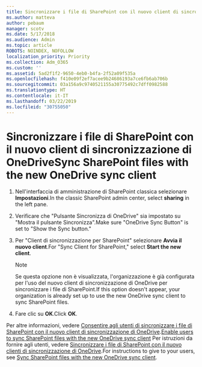 ```yaml
---
title: Sincronizzare i file di SharePoint con il nuovo client di sincronizzazione di OneDrive
ms.author: matteva
author: pebaum
manager: scotv
ms.date: 5/17/2018
ms.audience: Admin
ms.topic: article
ROBOTS: NOINDEX, NOFOLLOW
localization_priority: Priority
ms.collection: Adm_O365
ms.custom: ''
ms.assetid: 5ad2f1f2-9650-4eb0-b4fa-2f52a09f535a
ms.openlocfilehash: f410e09f2ef7acee9b24686193a7ce6fb6ab706b
ms.sourcegitcommit: 03a156a9c9740521155a30775492c7dff0982588
ms.translationtype: HT
ms.contentlocale: it-IT
ms.lasthandoff: 03/22/2019
ms.locfileid: "30755050"
---
```

# <a name="sync-sharepoint-files-with-the-new-onedrive-sync-client"></a><span data-ttu-id="193ad-102">Sincronizzare i file di SharePoint con il nuovo client di sincronizzazione di OneDrive</span><span class="sxs-lookup"><span data-stu-id="193ad-102">Sync SharePoint files with the new OneDrive sync client</span></span>

1. <span data-ttu-id="193ad-103">Nell'interfaccia di amministrazione di SharePoint classica selezionare **Impostazioni**.</span><span class="sxs-lookup"><span data-stu-id="193ad-103">In the classic SharePoint admin center, select **sharing** in the left pane.</span></span>
    
2. <span data-ttu-id="193ad-104">Verificare che "Pulsante Sincronizza di OneDrive" sia impostato su "Mostra il pulsante Sincronizza".</span><span class="sxs-lookup"><span data-stu-id="193ad-104">Make sure "OneDrive Sync Button" is set to "Show the Sync button."</span></span>
    
3. <span data-ttu-id="193ad-105">Per "Client di sincronizzazione per SharePoint" selezionare **Avvia il nuovo client**.</span><span class="sxs-lookup"><span data-stu-id="193ad-105">For "Sync Client for SharePoint," select **Start the new client**.</span></span>
    
    > [!NOTE]
    > <span data-ttu-id="193ad-106">Se questa opzione non è visualizzata, l'organizzazione è già configurata per l'uso del nuovo client di sincronizzazione di OneDrive per sincronizzare i file di SharePoint.</span><span class="sxs-lookup"><span data-stu-id="193ad-106">If this option doesn't appear, your organization is already set up to use the new OneDrive sync client to sync SharePoint files.</span></span> 
  
4. <span data-ttu-id="193ad-107">Fare clic su **OK**.</span><span class="sxs-lookup"><span data-stu-id="193ad-107">Click **OK**.</span></span>
    
<span data-ttu-id="193ad-108">Per altre informazioni, vedere [Consentire agli utenti di sincronizzare i file di SharePoint con il nuovo client di sincronizzazione di OneDrive](https://go.microsoft.com/fwlink/?linkid=866433).</span><span class="sxs-lookup"><span data-stu-id="193ad-108">[Enable users to sync SharePoint files with the new OneDrive sync client](https://go.microsoft.com/fwlink/?linkid=866433)</span></span> <span data-ttu-id="193ad-109">Per istruzioni da fornire agli utenti, vedere [Sincronizzare i file di SharePoint con il nuovo clienti di sincronizzazione di OneDrive](https://go.microsoft.com/fwlink/?linkid=866427).</span><span class="sxs-lookup"><span data-stu-id="193ad-109">For instructions to give to your users, see [Sync SharePoint files with the new OneDrive sync client](https://go.microsoft.com/fwlink/?linkid=866427).</span></span>
  

